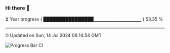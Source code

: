 ### Hi there 👋

⏳ Year progress { ████████████████▁▁▁▁▁▁▁▁▁▁▁▁▁▁ } 53.35 %

---

⏰ Updated on Sun, 14 Jul 2024 06:14:54 GMT

![Progress Bar CI](https://github.com/code-lakshay/GitHub-Actions-Demo/workflows/Progress%20Bar%20CI/badge.svg)
